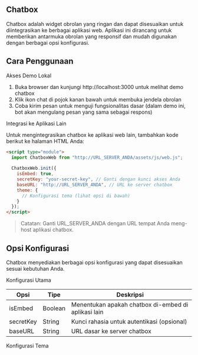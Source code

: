 ## Chatbox

Chatbox adalah widget obrolan yang ringan dan dapat disesuaikan untuk diintegrasikan ke berbagai aplikasi web. Aplikasi ini dirancang untuk memberikan antarmuka obrolan yang responsif dan mudah digunakan dengan berbagai opsi konfigurasi.

## Cara Penggunaan

Akses Demo Lokal

1. Buka browser dan kunjungi http://localhost:3000 untuk melihat demo chatbox
2. Klik ikon chat di pojok kanan bawah untuk membuka jendela obrolan
3. Coba kirim pesan untuk menguji fungsionalitas dasar (dalam demo ini, bot akan mengulang pesan yang sama sebagai respons)

Integrasi ke Aplikasi Lain

Untuk mengintegrasikan chatbox ke aplikasi web lain, tambahkan kode berikut ke halaman HTML Anda:

``` html
<script type="module">
  import ChatboxWeb from "http://URL_SERVER_ANDA/assets/js/web.js";
  
  ChatboxWeb.init({
    isEmbed: true,
    secretKey: "your-secret-key", // Ganti dengan kunci akses Anda
    baseURL: "http://URL_SERVER_ANDA", // URL ke server chatbox
    theme: {
      // Konfigurasi tema (lihat opsi di bawah)
    }
  });
</script>
```
> Catatan: Ganti URL_SERVER_ANDA dengan URL tempat Anda meng-host aplikasi chatbox.

## Opsi Konfigurasi

Chatbox menyediakan berbagai opsi konfigurasi yang dapat disesuaikan sesuai kebutuhan Anda.

Konfigurasi Utama

| Opsi       | Tipe     | Deskripsi                                             |
|------------|----------|--------------------------------------------------------|
| isEmbed    | Boolean  | Menentukan apakah chatbox di-embed di aplikasi lain   |
| secretKey  | String   | Kunci rahasia untuk autentikasi (opsional)            |
| baseURL    | String   | URL dasar ke server chatbox                           |

Konfigurasi Tema